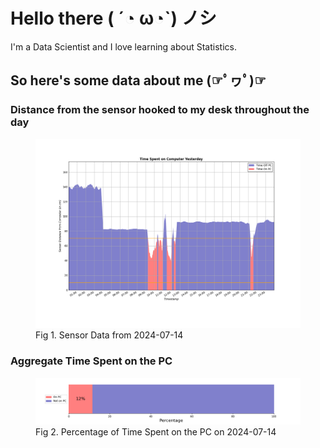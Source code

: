 
# Hello there ( ´◔ ω◔`) ノシ

I'm a Data Scientist and I love learning about Statistics.

## So here's some data about me (☞ﾟヮﾟ)☞


### Distance from the sensor hooked to my desk throughout the day
<figure>
  <picture>
    <source media="(prefers-color-scheme: dark)" srcset="Pi/readme/graphs/lineplot/dark-plot-2024-07-14.png">
    <source media="(prefers-color-scheme: light)" srcset="Pi/readme/graphs/lineplot/light-plot-2024-07-14.png">
    <img alt="Shows a black logo in light color mode and a white one in dark color mode." src="Pi/readme/graphs/lineplot/light-plot-2024-07-14.png">
  </picture>
  <figcaption>Fig 1. Sensor Data from 2024-07-14</figcaption>
</figure>



### Aggregate Time Spent on the PC
<figure>
  <picture>
    <source media="(prefers-color-scheme: dark)" srcset="Pi/readme/graphs/barplot/dark-plot-2024-07-14.png">
    <source media="(prefers-color-scheme: light)" srcset="Pi/readme/graphs/barplot/light-plot-2024-07-14.png">
    <img alt="Shows a black logo in light color mode and a white one in dark color mode." src="Pi/readme/graphs/barplot/light-plot-2024-07-14.png">
  </picture>
  <figcaption>Fig 2. Percentage of Time Spent on the PC on 2024-07-14</figcaption>
</figure>
